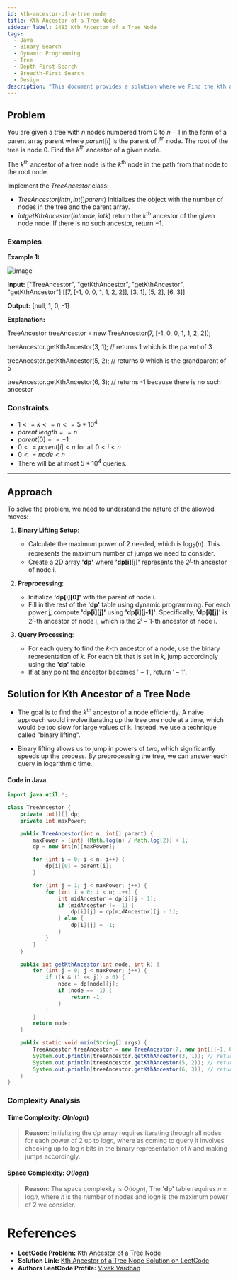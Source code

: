 ```yaml
---
id: kth-ancestor-of-a-tree node
title: Kth Ancestor of a Tree Node
sidebar_label: 1483 Kth Ancestor of a Tree Node
tags:
  - Java
  - Binary Search
  - Dynamic Programming
  - Tree
  - Depth-First Search
  - Breadth-First Search
  - Design
description: "This document provides a solution where we Find the kth ancestor of a given node."
---
```


## Problem

You are given a tree with $n$ nodes numbered from $0$ to $n - 1$ in the form of a parent array parent where $parent[i]$ is the parent of $i^{\text{th}}$ node. The root of the tree is node $0$. Find the $k^{\text{th}}$ ancestor of a given node.

The $k^{\text{th}}$ ancestor of a tree node is the $k^{\text{th}}$ node in the path from that node to the root node.

Implement the $TreeAncestor$ class:

- $TreeAncestor(int n, int[] parent)$ Initializes the object with the number of nodes in the tree and the parent array.
- $int getKthAncestor(int node, int k)$ return the $k^{\text{th}}$ ancestor of the given node node. If there is no such ancestor, return $-1$.

### Examples

**Example 1:**

![image](https://github.com/vivekvardhan2810/codeharborhub.github.io/assets/91594529/c96383bd-e0bb-494d-8112-226686ab1832)

**Input:** ["TreeAncestor", "getKthAncestor", "getKthAncestor", "getKthAncestor"]
[[7, [-1, 0, 0, 1, 1, 2, 2]], [3, 1], [5, 2], [6, 3]]

**Output:** [null, 1, 0, -1]

**Explanation:**

TreeAncestor treeAncestor = new TreeAncestor(7, [-1, 0, 0, 1, 1, 2, 2]);

treeAncestor.getKthAncestor(3, 1); // returns 1 which is the parent of 3

treeAncestor.getKthAncestor(5, 2); // returns 0 which is the grandparent of 5

treeAncestor.getKthAncestor(6, 3); // returns -1 because there is no such ancestor

### Constraints

- $1 <= k <= n <= 5 * 10^4$
- $parent.length == n$
- $parent[0] == -1$
- $0 <= parent[i] < n$ for all $0 < i < n$
- $0 <= node < n$
- There will be at most $5 * 10^4$ queries.

---

## Approach

To solve the problem, we need to understand the nature of the allowed moves:

1. **Binary Lifting Setup**:

   - Calculate the maximum power of 2 needed, which is $\log_2(n)$. This represents the maximum number of jumps we need to consider.
   - Create a 2D array **'dp'** where **'dp[i][j]'** represents the $2^j$-th ancestor of node i.

2. **Preprocessing**:

   - Initialize **'dp[i][0]'** with the parent of node i.
   - Fill in the rest of the **'dp'** table using dynamic programming. For each power j, compute **'dp[i][j]'** using **'dp[i][j-1]'**. Specifically, **'dp[i][j]'** is $2^j$-th ancestor of node i, which is the $2^j-1$-th ancestor of node i.

3. **Query Processing**:

   - For each query to find the 𝑘-th ancestor of a node, use the binary representation of 𝑘. For each bit that is set in 𝑘, jump accordingly using the **'dp'** table.
   - If at any point the ancestor becomes $'-1'$, return $'-1'$.

## Solution for Kth Ancestor of a Tree Node

- The goal is to find the $k^{\text{th}}$ ancestor of a node efficiently. A naive approach would involve iterating up the tree one node at a time, which would be too slow for large values of k. Instead, we use a technique called "binary lifting".

- Binary lifting allows us to jump in powers of two, which significantly speeds up the process. By preprocessing the tree, we can answer each query in logarithmic time.

#### Code in Java

```java
import java.util.*;

class TreeAncestor {
    private int[][] dp;
    private int maxPower;

    public TreeAncestor(int n, int[] parent) {
        maxPower = (int) (Math.log(n) / Math.log(2)) + 1;
        dp = new int[n][maxPower];

        for (int i = 0; i < n; i++) {
            dp[i][0] = parent[i];
        }

        for (int j = 1; j < maxPower; j++) {
            for (int i = 0; i < n; i++) {
                int midAncestor = dp[i][j - 1];
                if (midAncestor != -1) {
                    dp[i][j] = dp[midAncestor][j - 1];
                } else {
                    dp[i][j] = -1;
                }
            }
        }
    }

    public int getKthAncestor(int node, int k) {
        for (int j = 0; j < maxPower; j++) {
            if ((k & (1 << j)) > 0) {
                node = dp[node][j];
                if (node == -1) {
                    return -1;
                }
            }
        }
        return node;
    }

    public static void main(String[] args) {
        TreeAncestor treeAncestor = new TreeAncestor(7, new int[]{-1, 0, 0, 1, 1, 2, 2});
        System.out.println(treeAncestor.getKthAncestor(3, 1)); // returns 1
        System.out.println(treeAncestor.getKthAncestor(5, 2)); // returns 0
        System.out.println(treeAncestor.getKthAncestor(6, 3)); // returns -1
    }
}
```

### Complexity Analysis

#### Time Complexity: $O(n log n)$

> **Reason**: Initializing the dp array requires iterating through all nodes for each power of 2 up to log𝑛, where as coming to query it involves checking up to log 𝑛 bits in the binary representation of 𝑘 and making jumps accordingly.

#### Space Complexity: $O(log n)$

> **Reason**: The space complexity is $O(log n)$, The **'dp'** table requires 𝑛 × log𝑛, where 𝑛 is the number of nodes and log𝑛 is the maximum power of 2 we consider.

# References

- **LeetCode Problem:** [Kth Ancestor of a Tree Node](https://leetcode.com/problems/kth-ancestor-of-a-tree-node/description/)
- **Solution Link:** [Kth Ancestor of a Tree Node Solution on LeetCode](https://leetcode.com/problems/kth-ancestor-of-a-tree-node/solutions/)
- **Authors LeetCode Profile:** [Vivek Vardhan](https://leetcode.com/u/vivekvardhan43862/)
